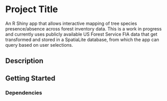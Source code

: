# Project Title

An R Shiny app that allows interactive mapping of tree species presence/absence across forest inventory data. 
This is a work in progress and currently uses publicly available US Forest Service FIA data that get transformed and stored in a SpatiaLite database, from which the app can query based on user selections.

## Description

## Getting Started

### Dependencies
